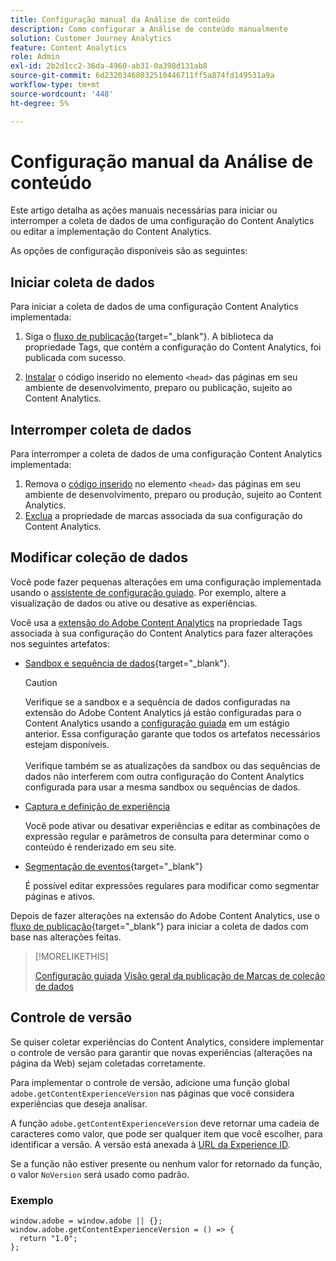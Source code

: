 ```yaml
---
title: Configuração manual da Análise de conteúdo
description: Como configurar a Análise de conteúdo manualmente
solution: Customer Journey Analytics
feature: Content Analytics
role: Admin
exl-id: 2b2d1cc2-36da-4960-ab31-0a398d131ab8
source-git-commit: 6d23203468032510446711ff5a874fd149531a9a
workflow-type: tm+mt
source-wordcount: '448'
ht-degree: 5%

---
```


# Configuração manual da Análise de conteúdo

Este artigo detalha as ações manuais necessárias para iniciar ou interromper a coleta de dados de uma configuração do Content Analytics ou editar a implementação do Content Analytics.

As opções de configuração disponíveis são as seguintes:

## Iniciar coleta de dados

Para iniciar a coleta de dados de uma configuração Content Analytics implementada:

1. Siga o [fluxo de publicação](https://experienceleague.adobe.com/pt-br/docs/experience-platform/tags/publish/overview){target="_blank"}. A biblioteca da propriedade Tags, que contém a configuração do Content Analytics, foi publicada com sucesso.

1. [Instalar](https://experienceleague.adobe.com/pt-br/docs/experience-platform/tags/publish/environments/environments#installation) o código inserido no elemento `<head>` das páginas em seu ambiente de desenvolvimento, preparo ou publicação, sujeito ao Content Analytics.


## Interromper coleta de dados

Para interromper a coleta de dados de uma configuração Content Analytics implementada:

1. Remova o [código inserido](https://experienceleague.adobe.com/pt-br/docs/experience-platform/tags/publish/environments/environments) no elemento `<head>` das páginas em seu ambiente de desenvolvimento, preparo ou produção, sujeito ao Content Analytics.
1. [Exclua](https://experienceleague.adobe.com/pt-br/docs/experience-platform/tags/publish/overview) a propriedade de marcas associada da sua configuração do Content Analytics.



## Modificar coleção de dados

Você pode fazer pequenas alterações em uma configuração implementada usando o [assistente de configuração guiado](guided.md). Por exemplo, altere a visualização de dados ou ative ou desative as experiências.

Você usa a [extensão do Adobe Content Analytics](https://experienceleague.adobe.com/pt-br/docs/experience-platform/tags/extensions/client/content-analytics/overview) na propriedade Tags associada à sua configuração do Content Analytics para fazer alterações nos seguintes artefatos:

* [Sandbox e sequência de dados](https://experienceleague.adobe.com/pt-br/docs/experience-platform/tags/extensions/client/content-analytics/overview#configure-datastreams){target="_blank"}.

  >[!CAUTION]
  >
  >Verifique se a sandbox e a sequência de dados configuradas na extensão do Adobe Content Analytics já estão configuradas para o Content Analytics usando a [configuração guiada](guided.md) em um estágio anterior. Essa configuração garante que todos os artefatos necessários estejam disponíveis.<br/><br/>Verifique também se as atualizações da sandbox ou das sequências de dados não interferem com outra configuração do Content Analytics configurada para usar a mesma sandbox ou sequências de dados.
  >

* [Captura e definição de experiência](https://experienceleague.adobe.com/pt-br/docs/experience-platform/tags/extensions/client/content-analytics/overview?lang=en#configure-experience-capture-and-definition)

  Você pode ativar ou desativar experiências e editar as combinações de expressão regular e parâmetros de consulta para determinar como o conteúdo é renderizado em seu site.

* [Segmentação de eventos](https://experienceleague.adobe.com/pt-br/docs/experience-platform/tags/extensions/client/content-analytics/overview#configure-event-segmenting){target="_blank"}

  É possível editar expressões regulares para modificar como segmentar páginas e ativos.


Depois de fazer alterações na extensão do Adobe Content Analytics, use o [fluxo de publicação](https://experienceleague.adobe.com/pt-br/docs/experience-platform/tags/publish/overview){target="_blank"} para iniciar a coleta de dados com base nas alterações feitas.



>[!MORELIKETHIS]
>
>[Configuração guiada](guided.md)
>[Visão geral da publicação de Marcas de coleção de dados](https://experienceleague.adobe.com/pt-br/docs/experience-platform/tags/publish/overview)
>


## Controle de versão

Se quiser coletar experiências do Content Analytics, considere implementar o controle de versão para garantir que novas experiências (alterações na página da Web) sejam coletadas corretamente.

Para implementar o controle de versão, adicione uma função global `adobe.getContentExperienceVersion` nas páginas que você considera experiências que deseja analisar.

A função `adobe.getContentExperienceVersion` deve retornar uma cadeia de caracteres como valor, que pode ser qualquer item que você escolher, para identificar a versão. A versão está anexada à [URL da Experience ID](/help/content-analytics/report/components.md#experience-metadata).

Se a função não estiver presente ou nenhum valor for retornado da função, o valor `NoVersion` será usado como padrão.

### Exemplo

```
window.adobe = window.adobe || {};
window.adobe.getContentExperienceVersion = () => {
  return "1.0";
};
```
